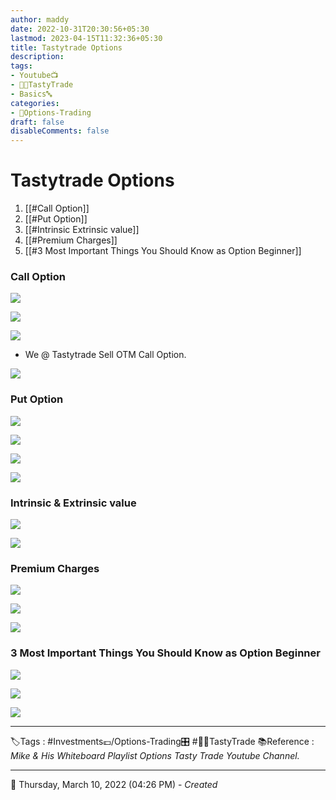 ```yaml
---
author: maddy
date: 2022-10-31T20:30:56+05:30
lastmod: 2023-04-15T11:32:36+05:30
title: Tastytrade Options
description: 
tags:
- Youtube📺
- 🧔🍒TastyTrade 
- Basics🔤 
categories: 
- 🤹Options-Trading
draft: false
disableComments: false
---
```

# Tastytrade Options
1. [[#Call Option]]
2. [[#Put Option]]
3. [[#Intrinsic Extrinsic value]]
4. [[#Premium Charges]]
5. [[#3 Most Important Things You Should Know as Option Beginner]]

### Call Option

[![](https://i.imgur.com/4dErJ0j.png)](https://i.imgur.com/4dErJ0j.png)

[![](https://i.imgur.com/AIQvd9q.png)](https://i.imgur.com/AIQvd9q.png)

![](https://i.imgur.com/8BFYZOa.png)

- We @ Tastytrade Sell OTM Call Option.

![](https://i.imgur.com/FDIAThm.png)

### Put Option

![](https://i.imgur.com/IAXjQ3s.png)

![](https://i.imgur.com/xAYmPkJ.png)

![](https://i.imgur.com/7DqCUsK.png)

![](https://i.imgur.com/XBgr5CK.png)

### Intrinsic & Extrinsic value

![](https://i.imgur.com/FpwLx39.png)

![](https://i.imgur.com/OKty5ht.png)

### Premium Charges

![](https://i.imgur.com/frxFUFB.png)

![](https://i.imgur.com/y923VzB.png)

![](https://i.imgur.com/cJkD1tq.png)

### 3 Most Important Things You Should Know as Option Beginner

![](https://i.imgur.com/cgmtByz.png)

![](https://i.imgur.com/ifLGCyo.png)

![](https://i.imgur.com/Z2p9P9H.png)








---
🏷️Tags : #Investments💷/Options-Trading🎛️ #🧔🍒TastyTrade 
📚Reference : *Mike & His Whiteboard Playlist Options  Tasty Trade Youtube Channel.*

---
📅   Thursday, March 10, 2022  (04:26 PM) - *Created*
